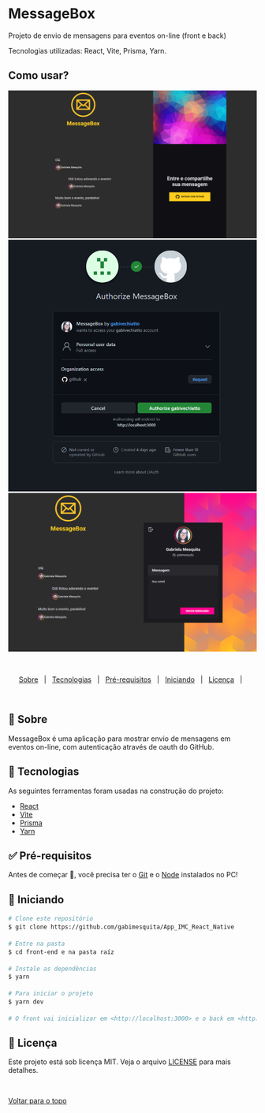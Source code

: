 # MessageBox

<p>Projeto de envio de mensagens para eventos on-line (front e back)</p>

<p>Tecnologias utilizadas: React, Vite, Prisma, Yarn. </p>
 
## Como usar? ##
 
 <div align="center">
  <img src="messagebox1.png" alt="Message Box 1"/>
  <img src="messagebox2.png" alt="Message Box 2"/>
  <img src="messagebox3.png" alt="Message Box 3"/>
 </div>

  &#xa0;


</div>

<p align="center">
  <a href="#dart-sobre">Sobre</a> &#xa0; | &#xa0;   
  <a href="#rocket-tecnologias">Tecnologias</a> &#xa0; | &#xa0;
  <a href="#white_check_mark-pré-requesitos">Pré-requisitos</a> &#xa0; | &#xa0;
  <a href="#checkered_flag-começando">Iniciando</a> &#xa0; | &#xa0;
  <a href="#memo-licença">Licença</a> &#xa0; | &#xa0;
</p>

<br>

## :dart: Sobre ##

MessageBox é uma aplicação para mostrar envio de mensagens em eventos on-line, com autenticação através de oauth do GitHub.

## :rocket: Tecnologias ##

As seguintes ferramentas foram usadas na construção do projeto:

- [React](https://pt-br.reactjs.org/)
- [Vite](https://vitejs.dev/)
- [Prisma](https://www.prisma.io/)
- [Yarn](https://yarnpkg.com/)

## :white_check_mark: Pré-requisitos ##

Antes de começar :checkered_flag:, você precisa ter o [Git](https://git-scm.com) e o [Node](https://nodejs.org/en/) instalados no PC!

## :checkered_flag: Iniciando ##

```bash
# Clone este repositório
$ git clone https://github.com/gabimesquita/App_IMC_React_Native

# Entre na pasta
$ cd front-end e na pasta raíz

# Instale as dependências
$ yarn

# Para iniciar o projeto
$ yarn dev

# O front vai inicializar em <http://localhost:3000> e o back em <http://localhost:4000>
```

## :memo: Licença ##

Este projeto está sob licença MIT. Veja o arquivo [LICENSE](license.md) para mais detalhes.



&#xa0;

<a href="#top">Voltar para o topo</a>


